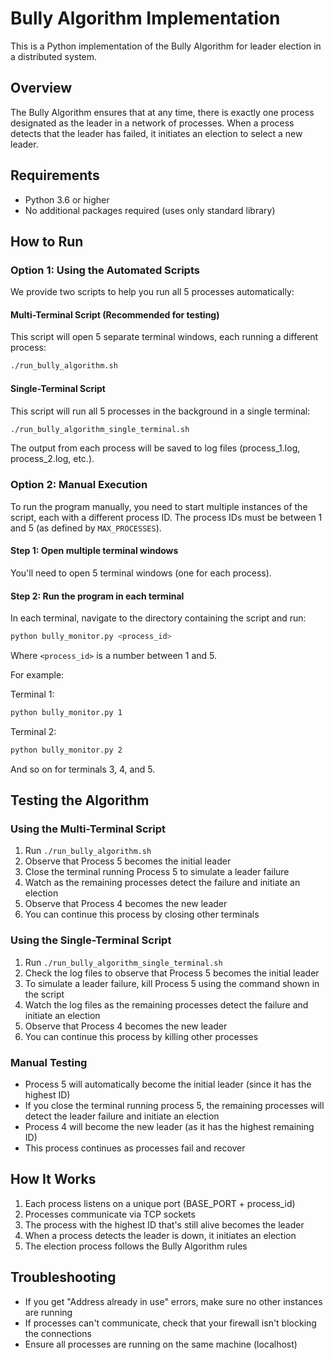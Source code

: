 # Bully Algorithm Implementation

This is a Python implementation of the Bully Algorithm for leader election in a distributed system.

## Overview

The Bully Algorithm ensures that at any time, there is exactly one process designated as the leader in a network of processes. When a process detects that the leader has failed, it initiates an election to select a new leader.

## Requirements

- Python 3.6 or higher
- No additional packages required (uses only standard library)

## How to Run

### Option 1: Using the Automated Scripts

We provide two scripts to help you run all 5 processes automatically:

#### Multi-Terminal Script (Recommended for testing)

This script will open 5 separate terminal windows, each running a different process:

```bash
./run_bully_algorithm.sh
```

#### Single-Terminal Script

This script will run all 5 processes in the background in a single terminal:

```bash
./run_bully_algorithm_single_terminal.sh
```

The output from each process will be saved to log files (process_1.log, process_2.log, etc.).

### Option 2: Manual Execution

To run the program manually, you need to start multiple instances of the script, each with a different process ID. The process IDs must be between 1 and 5 (as defined by `MAX_PROCESSES`).

#### Step 1: Open multiple terminal windows

You'll need to open 5 terminal windows (one for each process).

#### Step 2: Run the program in each terminal

In each terminal, navigate to the directory containing the script and run:

```bash
python bully_monitor.py <process_id>
```

Where `<process_id>` is a number between 1 and 5.

For example:

Terminal 1:
```bash
python bully_monitor.py 1
```

Terminal 2:
```bash
python bully_monitor.py 2
```

And so on for terminals 3, 4, and 5.

## Testing the Algorithm

### Using the Multi-Terminal Script

1. Run `./run_bully_algorithm.sh`
2. Observe that Process 5 becomes the initial leader
3. Close the terminal running Process 5 to simulate a leader failure
4. Watch as the remaining processes detect the failure and initiate an election
5. Observe that Process 4 becomes the new leader
6. You can continue this process by closing other terminals

### Using the Single-Terminal Script

1. Run `./run_bully_algorithm_single_terminal.sh`
2. Check the log files to observe that Process 5 becomes the initial leader
3. To simulate a leader failure, kill Process 5 using the command shown in the script
4. Watch the log files as the remaining processes detect the failure and initiate an election
5. Observe that Process 4 becomes the new leader
6. You can continue this process by killing other processes

### Manual Testing

- Process 5 will automatically become the initial leader (since it has the highest ID)
- If you close the terminal running process 5, the remaining processes will detect the leader failure and initiate an election
- Process 4 will become the new leader (as it has the highest remaining ID)
- This process continues as processes fail and recover

## How It Works

1. Each process listens on a unique port (BASE_PORT + process_id)
2. Processes communicate via TCP sockets
3. The process with the highest ID that's still alive becomes the leader
4. When a process detects the leader is down, it initiates an election
5. The election process follows the Bully Algorithm rules

## Troubleshooting

- If you get "Address already in use" errors, make sure no other instances are running
- If processes can't communicate, check that your firewall isn't blocking the connections
- Ensure all processes are running on the same machine (localhost) 